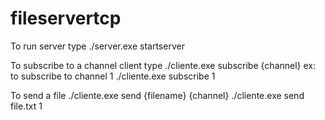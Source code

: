 # fileservertcp
To run server type
    ./server.exe startserver

To subscribe to a channel client type
./cliente.exe subscribe {channel}
ex: 
to subscribe to channel 1
./cliente.exe subscribe 1

To send a file
./cliente.exe send {filename} {channel}
./cliente.exe send file.txt 1
